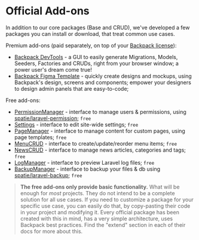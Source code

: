 # Official Add-ons

In addition to our core packages (Base and CRUD), we've developed a few packages you can install or download, that treat common use cases. 

Premium add-ons (paid separately, on top of your [Backpack license](https://backpackforlaravel.com/pricing)):
- [Backpack DevTools](https://backpackforlaravel.com/products/devtools) - a GUI to easily generate Migrations, Models, Seeders, Factories and CRUDs, right from your browser window; a power user's dream come true!
- [Backpack Figma Template](https://backpackforlaravel.com/products/figma-template) - quickly create designs and mockups, using Backpack's design, screens and components; empower your designers to design admin panels that are easy-to-code;


Free add-ons:
  - [PermissionManager](https://github.com/Laravel-Backpack/PermissionManager) - interface to manage users & permissions, using [spatie/laravel-permission](https://github.com/spatie/laravel-permission); ```free```
  - [Settings](https://github.com/Laravel-Backpack/Settings) - interface to edit site-wide settings; ```free```
  - [PageManager](https://github.com/Laravel-Backpack/PageManager) - interface to manage content for custom pages, using page templates; ```free```
  - [MenuCRUD](https://github.com/Laravel-Backpack/MenuCRUD) - interface to create/update/reorder menu items;  ```free```
  - [NewsCRUD](https://github.com/Laravel-Backpack/NewsCRUD) - interface to manage news articles, categories and tags; ```free```
  - [LogManager](https://github.com/Laravel-Backpack/LogManager) - interface to preview Laravel log files; ```free```
  - [BackupManager](https://github.com/Laravel-Backpack/BackupManager) - interface to backup your files & db using [spatie/laravel-backup](https://github.com/spatie/laravel-backup); ```free```


>**The free add-ons only provide basic functionality.** What will be enough for _most_ projects. They do not intend to be a complete solution for all use cases. If you need to customize a package for your specific use case, you can easily do that, by copy-pasting their code in your project and modifying it. Every official package has been created with this in mind, has a very simple architecture, uses Backpack best practices. Find the "extend" section in each of their docs for more about this.
